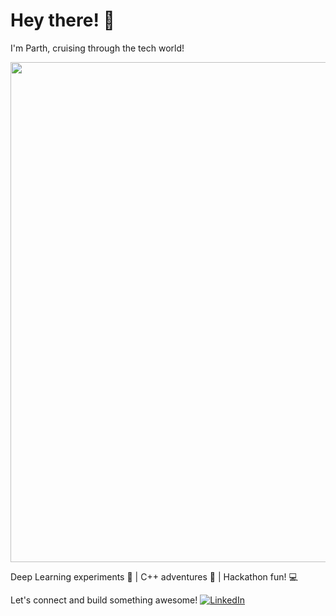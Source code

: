 # Hey there! 👋

I'm Parth, cruising through the tech world!

<img src="https://user-images.githubusercontent.com/74038190/212749447-bfb7e725-6987-49d9-ae85-2015e3e7cc41.gif" width="800">

Deep Learning experiments 🤖 | C++ adventures 🚀 | Hackathon fun! 💻

Let's connect and build something awesome!
[![LinkedIn](https://img.shields.io/badge/LinkedIn-0077B5?style=flat&logo=linkedin&logoColor=white)](https://linkedin.com/in/parth1899)
